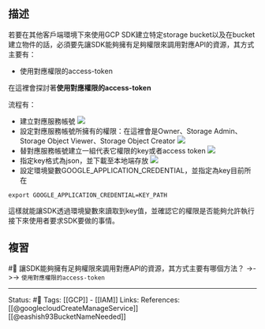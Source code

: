 ## 描述

若要在其他客戶端環境下來使用GCP SDK建立特定storage bucket以及在bucket建立物件的話，必須要先讓SDK能夠擁有足夠權限來調用對應API的資源，其方式主要有：
 - 使用對應權限的access-token

在這裡會探討著**使用對應權限的access-token**

流程有：
- 建立對應服務帳號
![](https://res.cloudinary.com/dqfxgtyoi/image/upload/v1653406080/blog/network/iam/create-service-account-first-step_epbv3e.png)
- 設定對應服務帳號所擁有的權限：在這裡會是Owner、Storage Admin、Storage Object Viewer、Storage Object Creator
![](https://res.cloudinary.com/dqfxgtyoi/image/upload/v1653406080/blog/network/iam/create-service-account-second-step_hfribp.png)
- 替對應服務帳號建立一組代表它權限的key或者access token
![](https://res.cloudinary.com/dqfxgtyoi/image/upload/v1653406552/blog/network/iam/create-access-token_cjyxma.png)
- 指定key格式為json，並下載至本地端存放
![](https://res.cloudinary.com/dqfxgtyoi/image/upload/v1653406552/blog/network/iam/access-token-type_nz2cnx.png)
- 設定環境變數GOOGLE_APPLICATION_CREDENTIAL，並指定為key目前所在
```
export GOOGLE_APPLICATION_CREDENTIAL=KEY_PATH
```

這樣就能讓SDK透過環境變數來讀取到key值，並確認它的權限是否能夠允許執行接下來使用者要求SDK要做的事情。

## 複習
#🧠 讓SDK能夠擁有足夠權限來調用對應API的資源，其方式主要有哪個方法？ ->->-> `使用對應權限的access-token`
<!--SR:!2022-06-05,8,250-->

---
Status: #🌱 
Tags: 
[[GCP]] - [[IAM]]
Links:
References:
[[@googlecloudCreateManageService]]
[[@eashish93BucketNameNeeded]]
